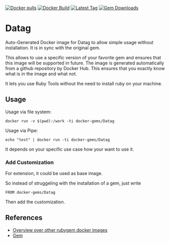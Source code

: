 [![Docker pulls](https://img.shields.io/docker/pulls/rubygem/Datag.svg)](https://hub.docker.com/r/rubygem/Datag/)
[![Docker Build](https://img.shields.io/docker/automated/rubygem/Datag.svg)](https://hub.docker.com/r/rubygem/Datag/)
[![Latest Tag](https://img.shields.io/github/tag/docker-rubygem/Datag.svg)](https://hub.docker.com/r/rubygem/Datag/)
[![Gem Downloads](https://img.shields.io/gem/dt/Datag.svg)](https://rubygems.org/gems/Datag/)
# Datag

Auto-Generated Docker image for Datag to allow simple usage without installation.
It is in sync with the original gem.

This allows to use a specific version of your favorite gem and ensures that this image will be supported in future.
The image is generated automatically from a github repository by Docker Hub.
This ensures that you exactly know what is in the image and what not.

It lets you use Ruby Tools without the need to install ruby on your machine.

## Usage

Usage via file system:

`docker run -v $(pwd):/work -ti docker-gems/Datag`

Usage via Pipe:

`echo "test" | docker run -ti docker-gems/Datag`

It depends on your specific use case how your want to use it.

### Add Customization

For extension, it could be used as base image.

So instead of struggeling with the installation of a gem, just write

`FROM docker-gems/Datag`

Then add the customization.

## References

 - [Overview over other rubygem docker images](https://github.com/thinkbot/docker-rubygem)
 - [Gem](https://rubygems.org/gems/Datag/)
